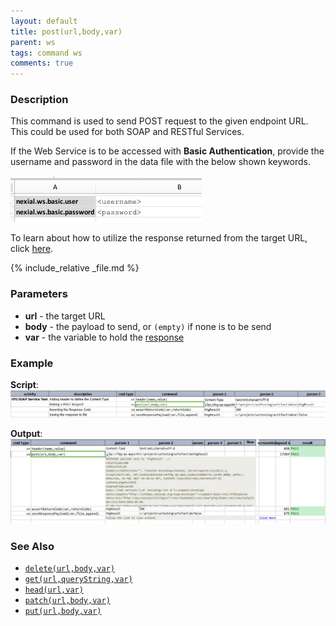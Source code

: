```yaml
---
layout: default
title: post(url,body,var)
parent: ws
tags: command ws
comments: true
---
```



### Description 
This command is used to send POST request to the given endpoint URL. This could be used for both SOAP and RESTful 
Services.

If the Web Service is to be accessed with **Basic Authentication**, provide the username and password in the data 
file with the below shown keywords.

![](image/post_03.png)

To learn about how to utilize the response returned from the target URL, click [here](index.html#http-response).

{% include_relative _file.md %}


### Parameters
- **url** - the target URL
- **body** - the payload to send, or `(empty)` if none is to be send
- **var** - the variable to hold the [response](index.html#http-response)


### Example
**Script**:<br/>
![](image/post_01.png)

**Output**:<br/>
![](image/post_02.png)


### See Also
- [`delete(url,body,var)`](delete(url,body,var))
- [`get(url,queryString,var)`](get(url,queryString,var))
- [`head(url,var)`](head(url,var))
- [`patch(url,body,var)`](patch(url,body,var))
- [`put(url,body,var)`](put(url,body,var))
